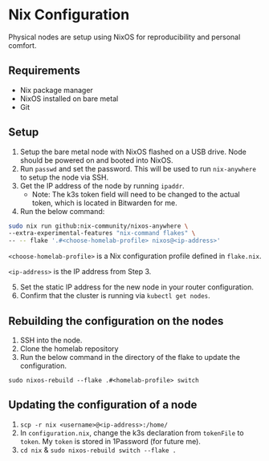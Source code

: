 # Nix Configuration

Physical nodes are setup using NixOS for reproducibility and personal comfort.

## Requirements

- Nix package manager
- NixOS installed on bare metal
- Git

## Setup

1. Setup the bare metal node with NixOS flashed on a USB drive. Node should be
   powered on and booted into NixOS.
2. Run `passwd` and set the password. This will be used to run `nix-anywhere`
   to setup the node via SSH.
3. Get the IP address of the node by running `ipaddr`.
   - Note: The k3s token field will need to be changed to the actual token,
     which is located in Bitwarden for me.
4. Run the below command:

```bash
sudo nix run github:nix-community/nixos-anywhere \
--extra-experimental-features "nix-command flakes" \
-- -- flake '.#<choose-homelab-profile> nixos@<ip-address>'
```

`<choose-homelab-profile>` is a Nix configuration profile defined in `flake.nix`.

`<ip-address>` is the IP address from Step 3.

5. Set the static IP address for the new node in your router configuration.
6. Confirm that the cluster is running via `kubectl get nodes`.

## Rebuilding the configuration on the nodes

1. SSH into the node.
2. Clone the homelab repository
3. Run the below command in the directory of the flake to update the configuration.

```shell
sudo nixos-rebuild --flake .#<homelab-profile> switch
```

## Updating the configuration of a node

1. `scp -r nix <username>@<ip-address>:/home/`
2. In `configuration.nix`, change the k3s declaration from `tokenFile` to `token`. My `token` is
   stored in 1Password (for future me).
3. `cd nix` & `sudo nixos-rebuild switch --flake .`
